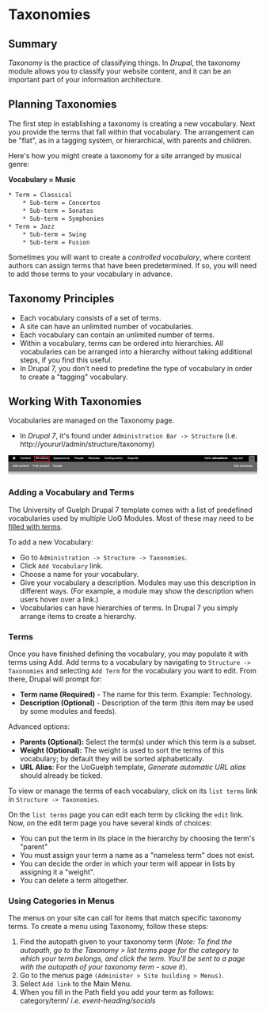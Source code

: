 # Taxonomies
## Summary
*Taxonomy* is the practice of classifying things. In *Drupal*, the taxonomy module allows you to classify your website content, and it can be an important part of your information architecture.

## Planning Taxonomies
The first step in establishing a taxonomy is creating a new vocabulary. Next you provide the terms that fall within that vocabulary. The arrangement can be "flat", as in a tagging system, or hierarchical, with parents and children.

Here's how you might create a taxonomy for a site arranged by musical genre:

**Vocabulary = Music**

    * Term = Classical
        * Sub-term = Concertos
        * Sub-term = Sonatas
        * Sub-term = Symphonies
    * Term = Jazz
        * Sub-term = Swing
        * Sub-term = Fusion

Sometimes you will want to create a *controlled vocabulary*, where content authors can assign terms that have been predetermined. If so, you will need to add those terms to your vocabulary in advance.

## Taxonomy Principles
* Each vocabulary consists of a set of terms.
* A site can have an unlimited number of vocabularies.
* Each vocabulary can contain an unlimited number of terms.
* Within a vocabulary, terms can be ordered into hierarchies. All vocabularies can be arranged into a hierarchy without taking additional steps, if you find this useful.
* In Drupal 7, you don't need to predefine the type of vocabulary in order to create a "tagging" vocabulary.

## Working With Taxonomies
Vocabularies are managed on the Taxonomy page.
* In *Drupal 7*, it's found under `Administration Bar -> Structure` (i.e. http://yoururl/admin/structure/taxonomy)

![Administration Menu Bar with Structure selected.](images/ambs.png)

### Adding a Vocabulary and Terms
The University of Guelph Drupal 7 template comes with a list of predefined vocabularies used by multiple UoG Modules. Most of these may need to be [filled with terms](taxonomies.md#terms).

To add a new Vocabulary:
* Go to `Administration -> Structure -> Taxonomies`.
* Click `Add Vocabulary` link.
* Choose a name for your vocabulary.
* Give your vocabulary a description. Modules may use this description in different ways. (For example, a module may show the description when users hover over a link.)
* Vocabularies can have hierarchies of terms. In Drupal 7 you simply arrange items to create a hierarchy.

### Terms
Once you have finished defining the vocabulary, you may populate it with terms using Add. Add terms to a vocabulary by navigating to `Structure -> Taxonomies` and selecting `Add Term` for the vocabulary you want to edit. From there, Drupal will prompt for:

* **Term name (Required)** - The name for this term. Example: Technology.
* **Description (Optional)** - Description of the term (this item may be used by some modules and feeds).

Advanced options:

* **Parents (Optional):** Select the term(s) under which this term is a subset.
* **Weight (Optional):** The weight is used to sort the terms of this vocabulary; by default they will be sorted alphabetically.
* **URL Alias**: For the UoGuelph template, *Generate automatic URL alias* should already be ticked.

To view or manage the terms of each vocabulary, click on its `list terms` link in `Structure -> Taxonomies`.

On the `list terms` page you can edit each term by clicking the `edit` link. Now, on the edit term page you have several kinds of choices:
* You can put the term in its place in the hierarchy by choosing the term's "parent"
* You must assign your term a name as a "nameless term" does not exist.
* You can decide the order in which your term will appear in lists by assigning it a "weight".
* You can delete a term altogether.

### Using Categories in Menus
The menus on your site can call for items that match specific taxonomy terms. To create a menu using Taxonomy, follow these steps:

1. Find the autopath given to your taxonomy term (*Note: To find the autopath, go to the Taxonomy > list terms page for the category to which your term belongs, and click the term. You'll be sent to a page with the autopath of your taxonomy term - save it*).
2. Go to the menus page `(Administer > Site building > Menus)`.
3. Select `Add link` to the Main Menu.
4. When you fill in the Path field you add your term as follows: category/term/ *i.e. event-heading/socials*

